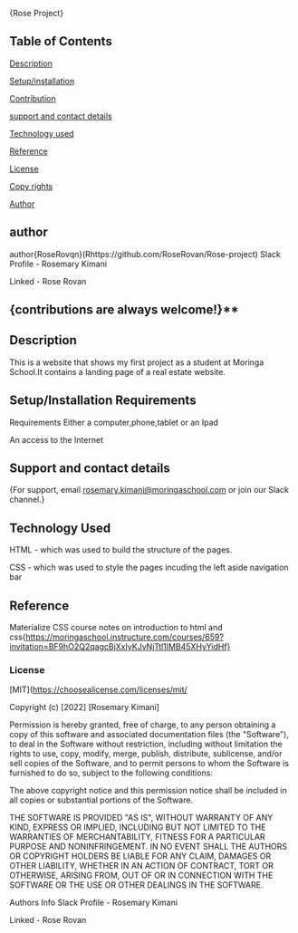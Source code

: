  {Rose Project}
 ## Table of Contents

 [Description]()

 [Setup/installation]()

 [Contribution]()

 [support and contact details]()

 [Technology used]()


 [Reference]()

 [License]()

 [Copy rights]()


 [Author]()



 ## author
 author{RoseRovqn}(Rhttps://github.com/RoseRovan/Rose-project)
 Slack Profile - Rosemary Kimani

Linked - Rose Rovan
## {contributions are always welcome!}**
## Description
This is a website that shows my first project as a student at Moringa School.It contains a landing page of a real estate website.
## Setup/Installation Requirements
Requirements
Either a computer,phone,tablet or an Ipad

An access to the Internet

## Support and contact details
{For support, email rosemary.kimani@moringaschool.com or join our Slack channel.}

## Technology Used
HTML - which was used to build the structure of the pages.

CSS - which was used to style the pages incuding the left aside navigation bar

## Reference
Materialize CSS
course notes on introduction to html and css{https://moringaschool.instructure.com/courses/659?invitation=BF9hO2Q2qagcBjXxIyKJvNjTtl1IMB45XHyYidHf}
### License
[MIT](https://choosealicense.com/licenses/mit/


Copyright (c) [2022] [Rosemary Kimani]

Permission is hereby granted, free of charge, to any person obtaining a copy of this software and associated documentation files (the "Software"), to deal in the Software without restriction, including without limitation the rights to use, copy, modify, merge, publish, distribute, sublicense, and/or sell copies of the Software, and to permit persons to whom the Software is furnished to do so, subject to the following conditions:

The above copyright notice and this permission notice shall be included in all copies or substantial portions of the Software.

THE SOFTWARE IS PROVIDED "AS IS", WITHOUT WARRANTY OF ANY KIND, EXPRESS OR IMPLIED, INCLUDING BUT NOT LIMITED TO THE WARRANTIES OF MERCHANTABILITY, FITNESS FOR A PARTICULAR PURPOSE AND NONINFRINGEMENT. IN NO EVENT SHALL THE AUTHORS OR COPYRIGHT HOLDERS BE LIABLE FOR ANY CLAIM, DAMAGES OR OTHER LIABILITY, WHETHER IN AN ACTION OF CONTRACT, TORT OR OTHERWISE, ARISING FROM, OUT OF OR IN CONNECTION WITH THE SOFTWARE OR THE USE OR OTHER DEALINGS IN THE SOFTWARE.

Authors Info
Slack Profile - Rosemary Kimani

Linked - Rose Rovan
